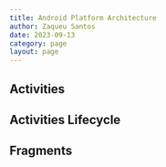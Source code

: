 ```yaml
---
title: Android Platform Architecture
author: Zaqueu Santos
date: 2023-09-13
category: page
layout: page
---
```


## Activities

## Activities Lifecycle

## Fragments
